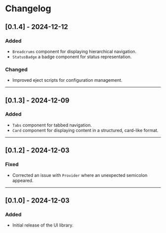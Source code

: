 # Changelog

## [0.1.4] - 2024-12-12

### Added

- `Breadcrums` component for displaying hierarchical navigation.
- `StatusBadge` a badge component for status representation.

### Changed

- Improved eject scripts for configuration management.

---

## [0.1.3] - 2024-12-09

### Added

- `Tabs` component for tabbed navigation.
- `Card` component for displaying content in a structured, card-like format.

---

## [0.1.2] - 2024-12-03

### Fixed

- Corrected an issue with `Provider` where an unexpected semicolon appeared.

---

## [0.1.0] - 2024-12-03

### Added

- Initial release of the UI library.
